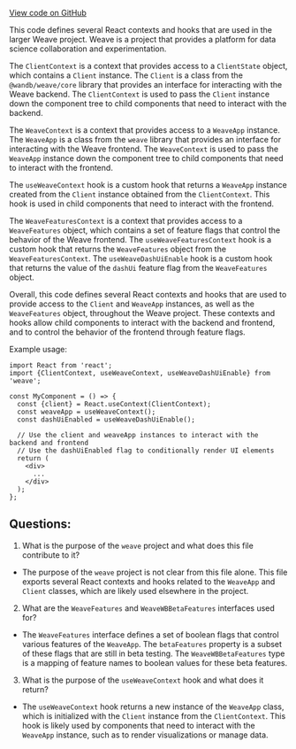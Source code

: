 [View code on GitHub](https://github.com/wandb/weave/weave-js/src/context.tsx)

This code defines several React contexts and hooks that are used in the larger Weave project. Weave is a project that provides a platform for data science collaboration and experimentation. 

The `ClientContext` is a context that provides access to a `ClientState` object, which contains a `Client` instance. The `Client` is a class from the `@wandb/weave/core` library that provides an interface for interacting with the Weave backend. The `ClientContext` is used to pass the `Client` instance down the component tree to child components that need to interact with the backend.

The `WeaveContext` is a context that provides access to a `WeaveApp` instance. The `WeaveApp` is a class from the `weave` library that provides an interface for interacting with the Weave frontend. The `WeaveContext` is used to pass the `WeaveApp` instance down the component tree to child components that need to interact with the frontend.

The `useWeaveContext` hook is a custom hook that returns a `WeaveApp` instance created from the `Client` instance obtained from the `ClientContext`. This hook is used in child components that need to interact with the frontend.

The `WeaveFeaturesContext` is a context that provides access to a `WeaveFeatures` object, which contains a set of feature flags that control the behavior of the Weave frontend. The `useWeaveFeaturesContext` hook is a custom hook that returns the `WeaveFeatures` object from the `WeaveFeaturesContext`. The `useWeaveDashUiEnable` hook is a custom hook that returns the value of the `dashUi` feature flag from the `WeaveFeatures` object.

Overall, this code defines several React contexts and hooks that are used to provide access to the `Client` and `WeaveApp` instances, as well as the `WeaveFeatures` object, throughout the Weave project. These contexts and hooks allow child components to interact with the backend and frontend, and to control the behavior of the frontend through feature flags. 

Example usage:

```
import React from 'react';
import {ClientContext, useWeaveContext, useWeaveDashUiEnable} from 'weave';

const MyComponent = () => {
  const {client} = React.useContext(ClientContext);
  const weaveApp = useWeaveContext();
  const dashUiEnabled = useWeaveDashUiEnable();

  // Use the client and weaveApp instances to interact with the backend and frontend
  // Use the dashUiEnabled flag to conditionally render UI elements
  return (
    <div>
      ...
    </div>
  );
};
```
## Questions: 
 1. What is the purpose of the `weave` project and what does this file contribute to it?
- The purpose of the `weave` project is not clear from this file alone. This file exports several React contexts and hooks related to the `WeaveApp` and `Client` classes, which are likely used elsewhere in the project.

2. What are the `WeaveFeatures` and `WeaveWBBetaFeatures` interfaces used for?
- The `WeaveFeatures` interface defines a set of boolean flags that control various features of the `WeaveApp`. The `betaFeatures` property is a subset of these flags that are still in beta testing. The `WeaveWBBetaFeatures` type is a mapping of feature names to boolean values for these beta features.

3. What is the purpose of the `useWeaveContext` hook and what does it return?
- The `useWeaveContext` hook returns a new instance of the `WeaveApp` class, which is initialized with the `Client` instance from the `ClientContext`. This hook is likely used by components that need to interact with the `WeaveApp` instance, such as to render visualizations or manage data.